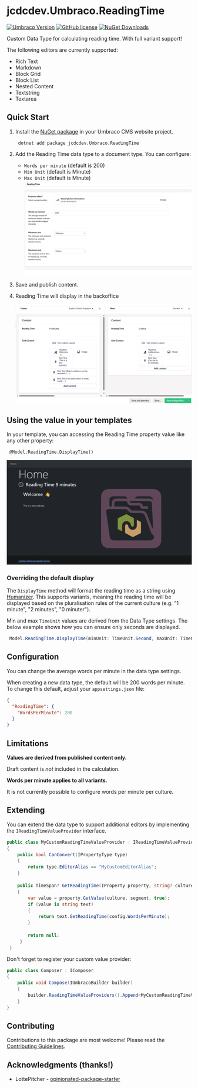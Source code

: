 # jcdcdev.Umbraco.ReadingTime

[![Umbraco Version](https://img.shields.io/badge/Umbraco-10.4+-%233544B1?style=flat&logo=umbraco)](https://marketplace.umbraco.com/package/jcdcdev.umbraco.readingtime)
[![GitHub license](https://img.shields.io/github/license/jcdcdev/jcdcdev.Umbraco.ReadingTime?color=8AB803&label=License)](https://github.com/jcdcdev/jcdcdev.Umbraco.ReadingTime/blob/main/LICENSE)
[![NuGet Downloads](https://img.shields.io/nuget/dt/jcdcdev.Umbraco.ReadingTime?color=cc9900&label=NuGet)](https://www.nuget.org/packages/jcdcdev.Umbraco.ReadingTime/)

Custom Data Type for calculating reading time. With full variant support! 

The following editors are currently supported:

- Rich Text
- Markdown
- Block Grid
- Block List
- Nested Content
- Textstring
- Textarea

## Quick Start

1. Install the [NuGet package](https://www.nuget.org/packages/jcdcdev.Umbraco.ReadingTime) in your Umbraco CMS website project.
   ```
    dotnet add package jcdcdev.Umbraco.ReadingTime
   ```
2. Add the Reading Time data type to a document type. You can configure:
   - `Words per minute` (default is 200)
   - `Min Unit` (default is Minute)
   - `Max Unit` (default is Minute)
     ![A screenshot of the BackOffice showing Reading Time data type](https://raw.githubusercontent.com/jcdcdev/jcdcdev.Umbraco.ReadingTime/main/docs/screenshots/datatype.png)
3. Save and publish content.
4. Reading Time will display in the backoffice

   ![A screenshot of the BackOffice showing Reading Time](https://raw.githubusercontent.com/jcdcdev/jcdcdev.Umbraco.ReadingTime/main/docs/screenshots/backoffice.png)

## Using the value in your templates

In your template, you can accessing the Reading Time property value like any other property:

```html
 @Model.ReadingTime.DisplayTime()
```

![A screenshot of page showing Reading Time](https://raw.githubusercontent.com/jcdcdev/jcdcdev.Umbraco.ReadingTime/main/docs/screenshots/displaytime.png)

### Overriding the default display
The `DisplayTime` method will format the reading time as a string using [Humanizer](https://github.com/Humanizr/Humanizer). This supports variants, meaning the reading time will be displayed based on the pluralisation rules of the current culture (e.g. "1 minute", "2 minutes", "0 minuter").

Min and max `TimeUnit` values are derived from the Data Type settings. The below example shows how you can ensure only seconds are displayed.

```csharp
 Model.ReadingTime.DisplayTime(minUnit: TimeUnit.Second, maxUnit: TimeUnit.Second)
```



## Configuration

You can change the average words per minute in the data type settings.

When creating a new data type, the default will be 200 words per minute. To change this default, adjust your `appsettings.json` file:

```json
{
  "ReadingTime": {
    "WordsPerMinute": 200
  }
}
```

## Limitations

**Values are derived from published content only.** 

Draft content is _not_ included in the calculation.

**Words per minute applies to all variants.**

It is not currently possible to configure words per minute per culture.

## Extending

You can extend the data type to support additional editors by implementing the `IReadingTimeValueProvider` interface.

```csharp
public class MyCustomReadingTimeValueProvider : IReadingTimeValueProvider
{
    public bool CanConvert(IPropertyType type)
    {
        return type.EditorAlias == "MyCustomEditorAlias";
    }

    public TimeSpan? GetReadingTime(IProperty property, string? culture, string? segment, IEnumerable<string> availableCultures, ReadingTimeConfiguration config)
    {
        var value = property.GetValue(culture, segment, true);
        if (value is string text)
        {
            return text.GetReadingTime(config.WordsPerMinute);
        }

        return null;
     }
 }
```

Don't forget to register your custom value provider:

```csharp
public class Composer : IComposer
{
    public void Compose(IUmbracoBuilder builder)
    {
        builder.ReadingTimeValueProviders().Append<MyCustomReadingTimeValueProvider>();
    }
}
```

## Contributing

Contributions to this package are most welcome! Please read the [Contributing Guidelines](CONTRIBUTING.md).

## Acknowledgments (thanks!)

- LottePitcher - [opinionated-package-starter](https://github.com/LottePitcher/opinionated-package-starter)